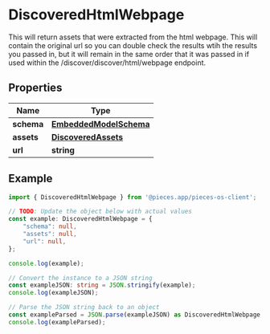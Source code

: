 
# DiscoveredHtmlWebpage

This will return assets that were extracted from the html webpage. This will contain the original url so you can double check the results wtih the results you passed in, but it will remain in the same order that it was passed in if used within the /discover/discover/html/webpage endpoint.

## Properties

Name | Type
------------ | -------------
**schema** | [**EmbeddedModelSchema**](EmbeddedModelSchema)
**assets** | [**DiscoveredAssets**](DiscoveredAssets)
**url** | **string**

## Example

```typescript
import { DiscoveredHtmlWebpage } from '@pieces.app/pieces-os-client';

// TODO: Update the object below with actual values
const example: DiscoveredHtmlWebpage = {
    "schema": null,
    "assets": null,
    "url": null,
};

console.log(example);

// Convert the instance to a JSON string
const exampleJSON: string = JSON.stringify(example);
console.log(exampleJSON);

// Parse the JSON string back to an object
const exampleParsed = JSON.parse(exampleJSON) as DiscoveredHtmlWebpage;
console.log(exampleParsed);
```


